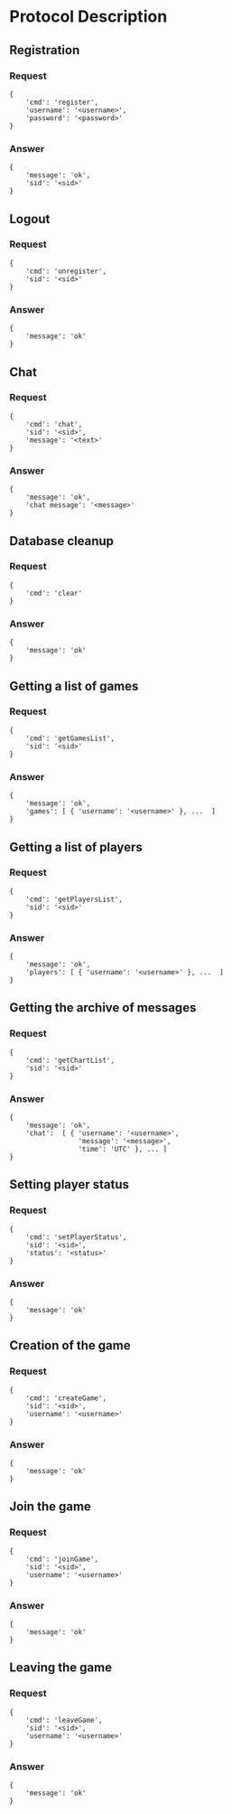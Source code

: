 Protocol Description
====================
## Registration ##

### Request ######
<pre><code>{
    'cmd': 'register',
    'username': '&lt;username&gt;',
    'password': '&lt;password&gt;'
}</code></pre>
### Answer ######
<pre><code>{
    'message': 'ok',
    'sid': '&lt;sid&gt;'
}</code></pre>

## Logout ##

### Request ######
<pre><code>{
    'cmd': 'unregister',
    'sid': '&lt;sid&gt;'
}</code></pre>
### Answer ######
<pre><code>{
    'message': 'ok'
}</code></pre>

## Chat ##
### Request ######
<pre><code>{
    'cmd': 'chat',
    'sid': '&lt;sid&gt;',
    'message': '&lt;text&gt;'
}</code></pre>
### Answer ######
<pre><code>{
    'message': 'ok',
    'chat message': '&lt;message&gt;'
}</code></pre>

## Database cleanup ##
### Request ######
<pre><code>{
    'cmd': 'clear'
}</code></pre>
### Answer ######
<pre><code>{
    'message': 'ok'
}</code></pre>

## Getting a list of games ##

### Request ######
<pre><code>{
    'cmd': 'getGamesList',
    'sid': '&lt;sid&gt;'
}</code></pre>
### Answer ######
<pre><code>{
    'message': 'ok',
    'games': [ { 'username': '&lt;username&gt;' }, ...  ]
}</code></pre>

## Getting a list of players ##

### Request ######
<pre><code>{
    'cmd': 'getPlayersList',
    'sid': '&lt;sid&gt;'
}</code></pre>
### Answer ######
<pre><code>{
    'message': 'ok',
    'players': [ { 'username': '&lt;username&gt;' }, ...  ]
}</code></pre>

## Getting the archive of messages ##

### Request ######
<pre><code>{
    'cmd': 'getChartList',
    'sid': '&lt;sid&gt;'
}</code></pre>
### Answer ######
<pre><code>{
    'message': 'ok',
    'chat':  [ { 'username': '&lt;username&gt;',
                 'message': '&lt;message&gt;',
                 'time': 'UTC' }, ... ]
}</code></pre>

## Setting player status ##

### Request ######
<pre><code>{
    'cmd': 'setPlayerStatus',
    'sid': '&lt;sid&gt;',
    'status': '&lt;status&gt;'
}</code></pre>
### Answer ######
<pre><code>{
    'message': 'ok'
}</code></pre>

## Creation of the game ##

### Request ######
<pre><code>{
    'cmd': 'createGame',
    'sid': '&lt;sid&gt;',
    'username': '&lt;username&gt;'
}</code></pre>
### Answer ######
<pre><code>{
    'message': 'ok'
}</code></pre>

## Join the game ##

### Request ######
<pre><code>{
    'cmd': 'joinGame',
    'sid': '&lt;sid&gt;',
    'username': '&lt;username&gt;'
}</code></pre>
### Answer ######
<pre><code>{
    'message': 'ok'
}</code></pre>

## Leaving the game ##

### Request ######
<pre><code>{
    'cmd': 'leaveGame',
    'sid': '&lt;sid&gt;',
    'username': '&lt;username&gt;'
}</code></pre>
### Answer ######
<pre><code>{
    'message': 'ok'
}</code></pre>
